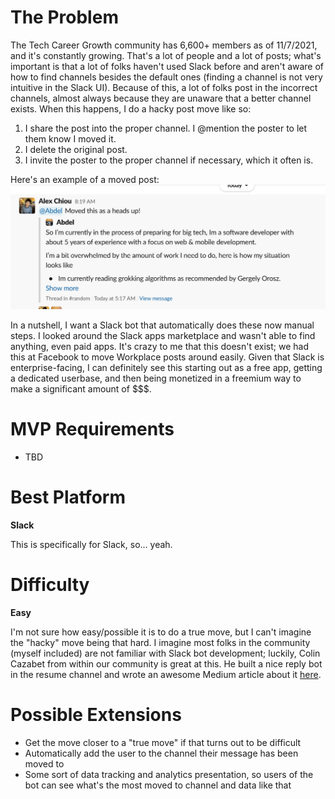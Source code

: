 # The Problem
The Tech Career Growth community has 6,600+ members as of 11/7/2021, and it's constantly growing. That's a lot of people and a lot of posts; what's important is that a lot of folks haven't used Slack before and aren't aware of how to find channels besides the default ones (finding a channel is not very intuitive in the Slack UI). Because of this, a lot of folks post in the incorrect channels, almost always because they are unaware that a better channel exists. When this happens, I do a hacky post move like so:

1. I share the post into the proper channel. I @mention the poster to let them know I moved it.
2. I delete the original post.
3. I invite the poster to the proper channel if necessary, which it often is.

Here's an example of a moved post:
![Slack moved post example](./media/moved_post.png)

In a nutshell, I want a Slack bot that automatically does these now manual steps. I looked around the Slack apps marketplace and wasn't able to find anything, even paid apps. It's crazy to me that this doesn't exist; we had this at Facebook to move Workplace posts around easily. Given that Slack is enterprise-facing, I can definitely see this starting out as a free app, getting a dedicated userbase, and then being monetized in a freemium way to make a significant amount of $$$.

# MVP Requirements
- TBD

# Best Platform
**Slack**

This is specifically for Slack, so... yeah.

# Difficulty
**Easy**

I'm not sure how easy/possible it is to do a true move, but I can't imagine the "hacky" move being that hard. I imagine most folks in the community (myself included) are not familiar with Slack bot development; luckily, Colin Cazabet from within our community is great at this. He built a nice reply bot in the resume channel and wrote an awesome Medium article about it [here](https://medium.com/analytics-vidhya/create-and-distribute-a-slack-bot-with-python-and-aws-in-1-hour-41c4a6c0f99d).

# Possible Extensions
- Get the move closer to a "true move" if that turns out to be difficult
- Automatically add the user to the channel their message has been moved to
- Some sort of data tracking and analytics presentation, so users of the bot can see what's the most moved to channel and data like that
